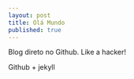 ```yaml
---
layout: post
title: Olá Mundo
published: true
---
```


Blog direto no Github. Like a hacker!

Github + jekyll

